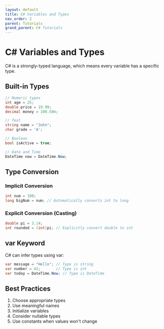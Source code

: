 ```yaml
---
layout: default
title: C# Variables and Types
nav_order: 2
parent: Tutorials
grand_parent: C# Tutorials
---
```


# C# Variables and Types

C# is a strongly-typed language, which means every variable has a specific type.

## Built-in Types

```csharp
// Numeric types
int age = 25;
double price = 19.99;
decimal money = 100.50m;

// Text
string name = "John";
char grade = 'A';

// Boolean
bool isActive = true;

// Date and Time
DateTime now = DateTime.Now;
```

## Type Conversion

### Implicit Conversion
```csharp
int num = 100;
long bigNum = num; // Automatically converts int to long
```

### Explicit Conversion (Casting)
```csharp
double pi = 3.14;
int rounded = (int)pi; // Explicitly convert double to int
```

## var Keyword

C# can infer types using var:

```csharp
var message = "Hello"; // Type is string
var number = 42;       // Type is int
var today = DateTime.Now; // Type is DateTime
```

## Best Practices

1. Choose appropriate types
2. Use meaningful names
3. Initialize variables
4. Consider nullable types
5. Use constants when values won't change
